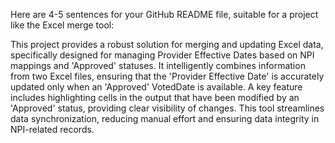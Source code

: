 Here are 4-5 sentences for your GitHub README file, suitable for a project like the Excel merge tool:

This project provides a robust solution for merging and updating Excel data, specifically designed for managing Provider Effective Dates based on NPI mappings and 'Approved' statuses. It intelligently combines information from two Excel files, ensuring that the 'Provider Effective Date' is accurately updated only when an 'Approved' VotedDate is available. A key feature includes highlighting cells in the output that have been modified by an 'Approved' status, providing clear visibility of changes. This tool streamlines data synchronization, reducing manual effort and ensuring data integrity in NPI-related records.

